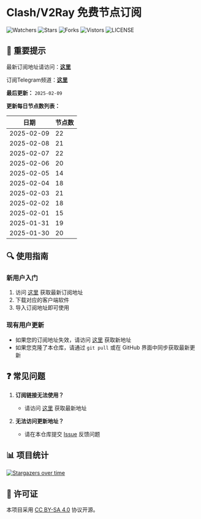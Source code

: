 # Clash/V2Ray 免费节点订阅

![Watchers](https://img.shields.io/github/watchers/openrunner/clash-freenode) ![Stars](https://img.shields.io/github/stars/openrunner/clash-freenode) ![Forks](https://img.shields.io/github/forks/openrunner/clash-freenode) ![Vistors](https://visitor-badge.laobi.icu/badge?page_id=openrunner.clash-freenode) ![LICENSE](https://img.shields.io/badge/license-CC%20BY--SA%204.0-green.svg)

## 📢 重要提示

最新订阅地址请访问：[**这里**](https://free.datiya.com/)

订阅Telegram频道：[**这里**](https://t.me/freenodedaily)

**最后更新：** `2025-02-09`

**更新每日节点数列表：**

| 日期 | 节点数 |
| ---- | ---- |
| 2025-02-09 | 22 |
| 2025-02-08 | 21 |
| 2025-02-07 | 22 |
| 2025-02-06 | 20 |
| 2025-02-05 | 14 |
| 2025-02-04 | 18 |
| 2025-02-03 | 21 |
| 2025-02-02 | 18 |
| 2025-02-01 | 15 |
| 2025-01-31 | 19 |
| 2025-01-30 | 20 |


## 🔍 使用指南

### 新用户入门
1. 访问 [这里](https://free.datiya.com/) 获取最新订阅地址
2. 下载对应的客户端软件
3. 导入订阅地址即可使用

### 现有用户更新
- 如果您的订阅地址失效，请访问 [这里](https://free.datiya.com/) 获取新地址
- 如果您克隆了本仓库，请通过 `git pull` 或在 GitHub 界面中同步获取最新更新

## ❓ 常见问题

1. **订阅链接无法使用？**
   - 请访问 [这里](https://free.datiya.com/) 获取最新地址

2. **无法访问更新地址？**
   - 请在本仓库提交 [Issue](https://github.com/openrunner/clash-freenode/issues) 反馈问题

## 📊 项目统计

[![Stargazers over time](https://starchart.cc/openrunner/clash-freenode.svg)](https://starchart.cc/openrunner/clash-freenode)

## 📜 许可证

本项目采用 [CC BY-SA 4.0](https://creativecommons.org/licenses/by-sa/4.0/) 协议开源。
